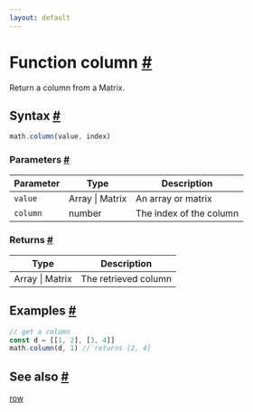 ```yaml
---
layout: default
---
```


<!-- Note: This file is automatically generated from source code comments. Changes made in this file will be overridden. -->

<h1 id="function-column">Function column <a href="#function-column" title="Permalink">#</a></h1>

Return a column from a Matrix.


<h2 id="syntax">Syntax <a href="#syntax" title="Permalink">#</a></h2>

```js
math.column(value, index)
```

<h3 id="parameters">Parameters <a href="#parameters" title="Permalink">#</a></h3>

Parameter | Type | Description
--------- | ---- | -----------
`value` | Array &#124; Matrix | An array or matrix
`column` | number | The index of the column

<h3 id="returns">Returns <a href="#returns" title="Permalink">#</a></h3>

Type | Description
---- | -----------
Array &#124; Matrix | The retrieved column


<h2 id="examples">Examples <a href="#examples" title="Permalink">#</a></h2>

```js
// get a column
const d = [[1, 2], [3, 4]]
math.column(d, 1) // returns [2, 4]
```


<h2 id="see-also">See also <a href="#see-also" title="Permalink">#</a></h2>

[row](row.html)
